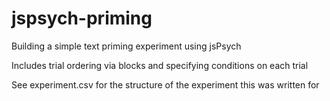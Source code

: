 # jspsych-priming
Building a simple text priming experiment using jsPsych

Includes trial ordering via blocks and specifying conditions on each trial

See experiment.csv for the structure of the experiment this was written for
